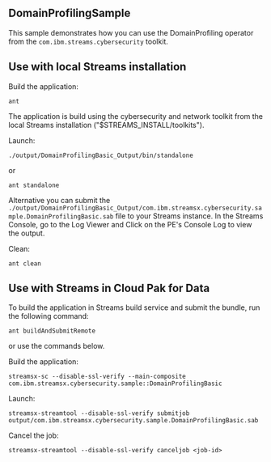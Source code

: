 ## DomainProfilingSample

This sample demonstrates how you can use the DomainProfiling operator from the `com.ibm.streams.cybersecurity` toolkit.

## Use with local Streams installation

Build the application:

`ant`

The application is build using the cybersecurity and network toolkit from the local Streams installation ("$STREAMS_INSTALL/toolkits").

Launch:

`./output/DomainProfilingBasic_Output/bin/standalone`

or 

`ant standalone`

Alternative you can submit the `./output/DomainProfilingBasic_Output/com.ibm.streamsx.cybersecurity.sample.DomainProfilingBasic.sab` file to your Streams instance.
In the Streams Console, go to the Log Viewer and Click on the PE's Console Log to view the output.

Clean:

`ant clean`

## Use with Streams in Cloud Pak for Data

To build the application in Streams build service and submit the bundle, run the following command:

`ant buildAndSubmitRemote`

or use the commands below.

Build the application:

`streamsx-sc --disable-ssl-verify --main-composite com.ibm.streamsx.cybersecurity.sample::DomainProfilingBasic`

Launch:

`streamsx-streamtool --disable-ssl-verify submitjob output/com.ibm.streamsx.cybersecurity.sample.DomainProfilingBasic.sab`

Cancel the job:

`streamsx-streamtool --disable-ssl-verify canceljob <job-id>`
